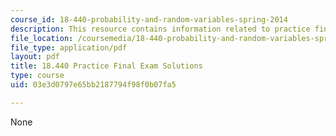 ```yaml
---
course_id: 18-440-probability-and-random-variables-spring-2014
description: This resource contains information related to practice final exam solutions.
file_location: /coursemedia/18-440-probability-and-random-variables-spring-2014/03e3d0797e65bb2187794f98f0b07fa5_MIT18_440S14_prctcfinalsl.pdf
file_type: application/pdf
layout: pdf
title: 18.440 Practice Final Exam Solutions
type: course
uid: 03e3d0797e65bb2187794f98f0b07fa5

---
```

None